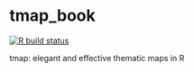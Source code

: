 # tmap_book
  <!-- badges: start -->
  [![R build status](https://github.com/mtennekes/tmap_book/workflows/Render-Book-from-master/badge.svg)](https://github.com/mtennekes/tmap_book/actions)
  <!-- badges: end -->

tmap: elegant and effective thematic maps in R

